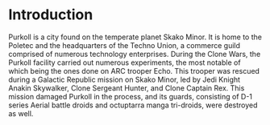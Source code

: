 # Introduction

Purkoll is a city found on the temperate planet Skako Minor.
It is home to the Poletec and the headquarters of the Techno Union, a commerce guild comprised of numerous technology enterprises.
During the Clone Wars, the Purkoll facility carried out numerous experiments, the most notable of which being the ones done on ARC trooper Echo.
This trooper was rescued during a Galactic Republic mission on Skako Minor, led by Jedi Knight Anakin Skywalker, Clone Sergeant Hunter, and Clone Captain Rex.
This mission damaged Purkoll in the process, and its guards, consisting of D-1 series Aerial battle droids and octuptarra manga tri-droids, were destroyed as well.
